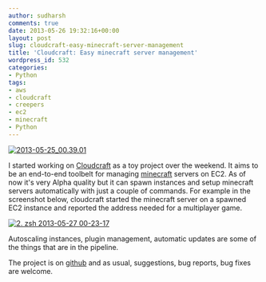 ```yaml
---
author: sudharsh
comments: true
date: 2013-05-26 19:32:16+00:00
layout: post
slug: cloudcraft-easy-minecraft-server-management
title: 'Cloudcraft: Easy minecraft server management'
wordpress_id: 532
categories:
- Python
tags:
- aws
- cloudcraft
- creepers
- ec2
- minecraft
- Python
---
```


[![2013-05-25_00.39.01](http://sudharsh.files.wordpress.com/2013/05/2013-05-25_00-39-01.png?w=300)](http://sudharsh.files.wordpress.com/2013/05/2013-05-25_00-39-01.png)



I started working on [Cloudcraft](https://github.com/sudharsh/cloudcraft) as a toy project over the weekend. It aims to be an end-to-end toolbelt for managing [minecraft](http://minecraft.net) servers on EC2. As of now it's very Alpha quality but it can spawn instances and setup minecraft servers automatically with just a couple of commands. For example in the screenshot below, cloudcraft started the minecraft server on a spawned EC2 instance and reported the address needed for a multiplayer game.



[![2. zsh 2013-05-27 00-23-17](http://sudharsh.files.wordpress.com/2013/05/2-zsh-2013-05-27-00-23-17.jpg)](http://sudharsh.files.wordpress.com/2013/05/2-zsh-2013-05-27-00-23-17.jpg)



Autoscaling instances, plugin management, automatic updates are some of the things that are in the pipeline.

The project is on [github](https://github.com/sudharsh/cloudcraft) and as usual, suggestions, bug reports, bug fixes are welcome.
